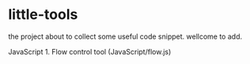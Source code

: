 # little-tools
the project about to collect some useful code snippet.
wellcome to add.

JavaScript
    1. Flow control tool (JavaScript/flow.js)
